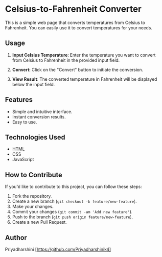# Celsius-to-Fahrenheit Converter

This is a simple web page that converts temperatures from Celsius to Fahrenheit. You can easily use it to convert temperatures for your needs.

## Usage

1. **Input Celsius Temperature**: Enter the temperature you want to convert from Celsius to Fahrenheit in the provided input field.

2. **Convert**: Click on the "Convert" button to initiate the conversion.

3. **View Result**: The converted temperature in Fahrenheit will be displayed below the input field.

## Features

- Simple and intuitive interface.
- Instant conversion results.
- Easy to use.

## Technologies Used

- HTML
- CSS
- JavaScript

## How to Contribute

If you'd like to contribute to this project, you can follow these steps:

1. Fork the repository.
2. Create a new branch (`git checkout -b feature/new-feature`).
3. Make your changes.
4. Commit your changes (`git commit -am 'Add new feature'`).
5. Push to the branch (`git push origin feature/new-feature`).
6. Create a new Pull Request.

## Author

Priyadharshini [https://github.com/Priyadharshinik4]
